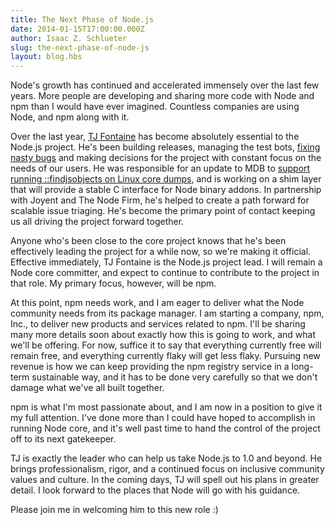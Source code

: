 ```yaml
---
title: The Next Phase of Node.js
date: 2014-01-15T17:00:00.000Z
author: Isaac Z. Schlueter
slug: the-next-phase-of-node-js
layout: blog.hbs
---
```


Node's growth has continued and accelerated immensely over the last
few years.  More people are developing and sharing more code with Node
and npm than I would have ever imagined.  Countless companies are
using Node, and npm along with it.

Over the last year, [TJ Fontaine](https://twitter.com/tjfontaine) has become absolutely essential to the
Node.js project.  He's been building releases, managing the test bots,
[fixing nasty
bugs](http://www.joyent.com/blog/walmart-node-js-memory-leak) and
making decisions for the project with constant focus on the needs of
our users.  He was responsible for an update to MDB to [support
running ::findjsobjects on Linux core
dumps](http://www.slideshare.net/bcantrill/node-summit2013), and is
working on a shim layer that will provide a stable C interface for
Node binary addons.  In partnership with Joyent and The Node Firm,
he's helped to create a path forward for scalable issue triaging.
He's become the primary point of contact keeping us all driving the
project forward together.

Anyone who's been close to the core project knows that he's been
effectively leading the project for a while now, so we're making it
official.  Effective immediately, TJ Fontaine is the Node.js project
lead.  I will remain a Node core committer, and expect to continue to
contribute to the project in that role.  My primary focus, however,
will be npm.

At this point, npm needs work, and I am eager to deliver what the Node
community needs from its package manager.  I am starting a company,
npm, Inc., to deliver new products and services related to npm.  I'll
be sharing many more details soon about exactly how this is going to
work, and what we'll be offering.  For now, suffice it to say that
everything currently free will remain free, and everything currently
flaky will get less flaky.  Pursuing new revenue is how we can keep
providing the npm registry service in a long-term sustainable way, and
it has to be done very carefully so that we don't damage what we've
all built together.

npm is what I'm most passionate about, and I am now in a position to
give it my full attention.  I've done more than I could have hoped to
accomplish in running Node core, and it's well past time to hand the
control of the project off to its next gatekeeper.

TJ is exactly the leader who can help us take Node.js to 1.0 and
beyond.  He brings professionalism, rigor, and a continued focus on
inclusive community values and culture.  In the coming days, TJ will
spell out his plans in greater detail.  I look forward to the places
that Node will go with his guidance.

Please join me in welcoming him to this new role :)
